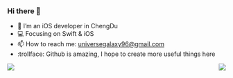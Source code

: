 ### Hi there 👋

- 🔭 I’m an iOS developer in ChengDu
- :computer: Focusing on Swift & iOS
- 📫 How to reach me: universegalaxy96@gmail.com
- :trollface: Github is amazing, I hope to create more useful things here

<img align="right" src="https://github-readme-stats.vercel.app/api/top-langs/?username=liujunliuhong&hide=HTML,Python&theme=swift"/>
<img align="left" src="https://github-readme-stats.vercel.app/api?username=liujunliuhong&show_icons=true&icon_color=0366d6&text_color=718096&bg_color=ffffff&hide_title=true&&count_private=true&theme=swift"/>
